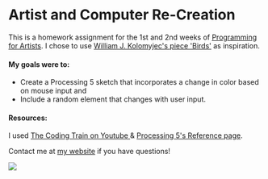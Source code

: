 # Artist and Computer Re-Creation
This is a homework assignment for the 1st and 2nd weeks of [Programming for Artists](https://iq2prod1.smartcatalogiq.com/en/Catalogs/City-College-of-New-York/2017-2018/Undergraduate-Bulletin/Courses/ART-Art-Course-Descriptions/30000/ART-39552). I chose to use [William J. Kolomyjec's piece 'Birds'](https://www.atariarchives.org/artist/sec15.php) as inspiration.

#### My goals were to:
- Create a Processing 5 sketch that incorporates a change in color based on mouse input and
- Include a random element that changes with user input.
#### Resources:
I used [The Coding Train on Youtube ](https://www.youtube.com/channel/UCvjgXvBlbQiydffZU7m1_aw) & [Processing 5's Reference page](https://processing.org/reference/).

Contact me at [my website](https://www.ashleighekari.com/contact) if you have questions!

![](https://i.imgur.com/7H0llMB.gif)
